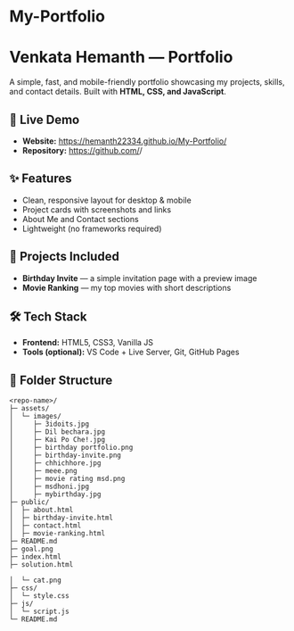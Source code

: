 # My-Portfolio

# Venkata Hemanth — Portfolio

A simple, fast, and mobile-friendly portfolio showcasing my projects, skills, and contact details. Built with **HTML, CSS, and JavaScript**.

## 🔗 Live Demo
- **Website:**  https://hemanth22334.github.io/My-Portfolio/
- **Repository:** https://github.com/<your-username>/<repo-name>

## ✨ Features
- Clean, responsive layout for desktop & mobile
- Project cards with screenshots and links
- About Me and Contact sections
- Lightweight (no frameworks required)

## 🧪 Projects Included
- **Birthday Invite** — a simple invitation page with a preview image
- **Movie Ranking** — my top movies with short descriptions


## 🛠️ Tech Stack
- **Frontend:** HTML5, CSS3, Vanilla JS
- **Tools (optional):** VS Code + Live Server, Git, GitHub Pages

## 📁 Folder Structure
```text
<repo-name>/
├─ assets/
│  └─ images/
│     ├─ 3idoits.jpg
│     ├─ Dil bechara.jpg
│     ├─ Kai Po Che!.jpg
│     ├─ birthday portfolio.png
│     ├─ birthday-invite.png
│     ├─ chhichhore.jpg
│     ├─ meee.png
│     ├─ movie rating msd.png
│     ├─ msdhoni.jpg
│     ├─ mybirthday.jpg
├─ public/
│  ├─ about.html
│  ├─ birthday-invite.html
│  ├─ contact.html
│  ├─ movie-ranking.html
├─ README.md
├─ goal.png
├─ index.html
├─ solution.html

│  └─ cat.png
├─ css/
│  └─ style.css
├─ js/
│  └─ script.js
└─ README.md
